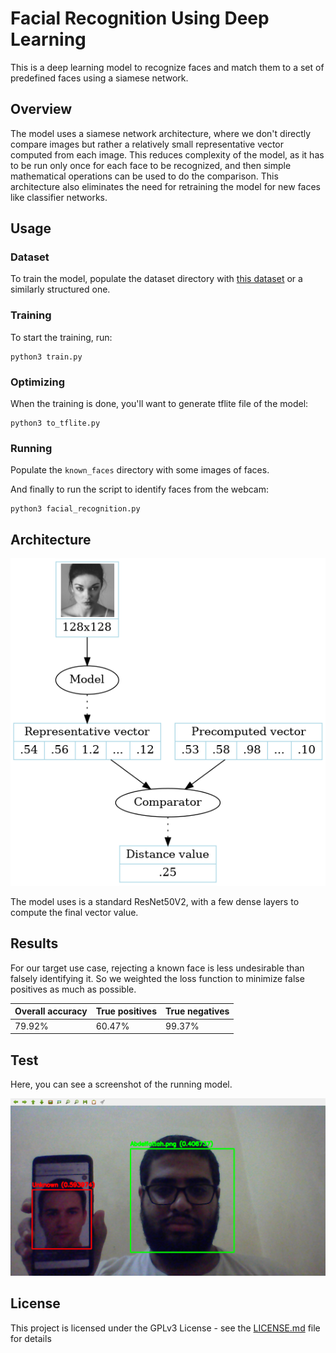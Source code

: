 # Facial Recognition Using Deep Learning

This is a deep learning model to recognize faces and match them to a set of predefined faces using a siamese network.

## Overview

The model uses a siamese network architecture, where we don't directly compare images but rather a relatively small representative vector computed from each image. This reduces complexity of the model, as it has to be run only once for each face to be recognized, and then simple mathematical operations can be used to do the comparison. This architecture also eliminates the need for retraining the model for new faces like classifier networks.

## Usage

### Dataset

To train the model, populate the dataset directory with [this dataset](https://www.kaggle.com/abdelfattahtoulaoui/celeba-facial-recognition) or a similarly structured one.

### Training

To start the training, run:

```
python3 train.py
```

### Optimizing

When the training is done, you'll want to generate tflite file of the model:

```
python3 to_tflite.py
```

### Running

Populate the `known_faces` directory with some images of faces.

And finally to run the script to identify faces from the webcam:

```
python3 facial_recognition.py
```


## Architecture

![model architecture](images/model.png)

The model uses is a standard ResNet50V2, with a few dense layers to compute the final vector value.

## Results

For our target use case, rejecting a known face is less undesirable than falsely identifying it. So we weighted the loss function to minimize false positives as much as possible.

| Overall accuracy | True positives | True negatives |
|------------------|----------------|----------------|
| 79.92%           | 60.47%         | 99.37%         |

## Test

Here, you can see a screenshot of the running model.

![test screenshot](images/screenshot.png)

## License

This project is licensed under the GPLv3 License - see the [LICENSE.md](LICENSE.md) file for details
